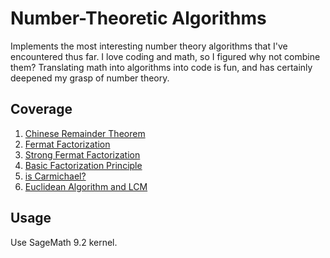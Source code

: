 # Number-Theoretic Algorithms
Implements the most interesting number theory algorithms that I've encountered thus far. I love coding and math, so I figured why not combine them? Translating math into algorithms into code is fun, and has certainly deepened my grasp of number theory.

## Coverage
1. [Chinese Remainder Theorem](https://github.com/j-w-l/numberTheoreticAlgorithms/blob/main/ChineseRemainderTheorem.ipynb)
2. [Fermat Factorization](https://github.com/j-w-l/numberTheoreticAlgorithms/blob/main/FermatFactorization.ipynb)
3. [Strong Fermat Factorization](https://github.com/j-w-l/numberTheoreticAlgorithms/blob/main/StrongFermatFactorization.ipynb)
4. [Basic Factorization Principle](https://github.com/j-w-l/numberTheoreticAlgorithms/blob/main/BasicFactorizationPrinciple.ipynb)
5. [is Carmichael?](https://github.com/j-w-l/numberTheoreticAlgorithms/blob/main/CarmichaelDetection.ipynb)
6. [Euclidean Algorithm and LCM](https://github.com/j-w-l/numberTheoreticAlgorithms/blob/main/Euclid_LCM.ipynb)

## Usage
Use SageMath 9.2 kernel.
